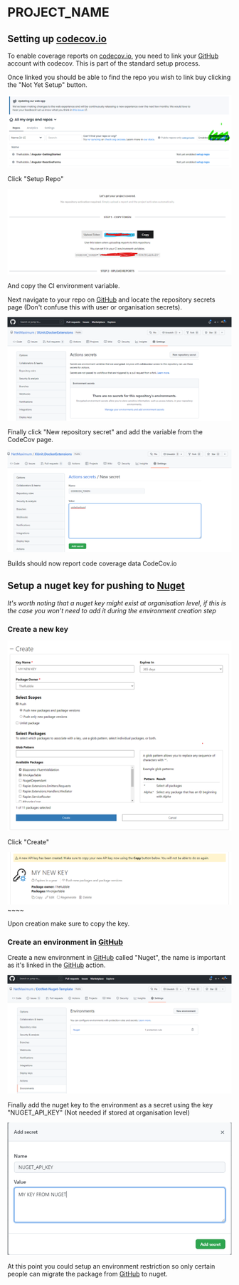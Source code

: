 # PROJECT_NAME 

## Setting up [codecov.io](https://about.codecov.io)

To enable coverage reports on [codecov.io](https://about.codecov.io), you need to link your [GitHub](https://github.com) account with codecov. This is part of the standard setup process.

Once linked you should be able to find the repo you wish to link buy clicking the "Not Yet Setup" button.

![img.png](.docs/img.png)

Click "Setup Repo"

![img_1.png](.docs/img_1.png)

And copy the CI environment variable.

Next navigate to your repo on [GitHub](https://github.com) and locate the repository secrets page (Don't confuse this with user or organisation secrets).

![img_2.png](.docs/img_2.png)

Finally click "New repository secret" and add the variable from the CodeCov page.

![img_3.png](.docs/img_3.png)

Builds should now report code coverage data CodeCov.io

## Setup a nuget key for pushing to [Nuget](https://nuget.org)

*It's worth noting that a nuget key might exist at organisation level, if this is the case you won't need to add it during the environment creation step*

### Create a new key

![img_4.png](.docs/img_4.png)

Click "Create"

![img_5.png](.docs/img_5.png)~~~~

Upon creation make sure to copy the key.

### Create an environment in [GitHub](https://github.com)

Create a new environment in [GitHub](https://github.com) called "Nuget", the name is important as it's linked in the [GitHub](https://github.com) action.

![img_6.png](.docs/img_6.png)

Finally add the nuget key to the environment as a secret using the key "NUGET_API_KEY" (Not needed if stored at organisation level)

![img_7.png](.docs/img_7.png)

At this point you could setup an environment restriction so only certain people can migrate the package from [GitHub](https://github.com) to nuget.


